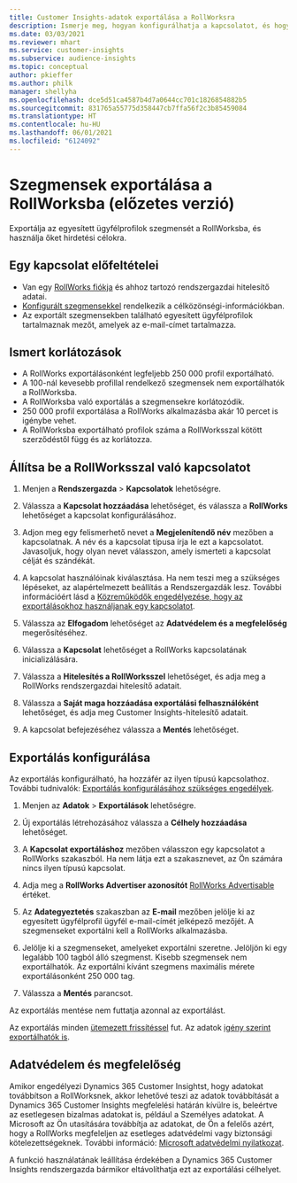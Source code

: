 ```yaml
---
title: Customer Insights-adatok exportálása a RollWorksra
description: Ismerje meg, hogyan konfigurálhatja a kapcsolatot, és hogyan exportálhatja a RollWorksba.
ms.date: 03/03/2021
ms.reviewer: mhart
ms.service: customer-insights
ms.subservice: audience-insights
ms.topic: conceptual
author: pkieffer
ms.author: philk
manager: shellyha
ms.openlocfilehash: dce5d51ca4587b4d7a0644cc701c1826854882b5
ms.sourcegitcommit: 831765a55775d358447cb7ffa56f2c3b85459084
ms.translationtype: HT
ms.contentlocale: hu-HU
ms.lasthandoff: 06/01/2021
ms.locfileid: "6124092"
---
```

# <a name="export-segments-to-rollworks-preview"></a>Szegmensek exportálása a RollWorksba (előzetes verzió)

Exportálja az egyesített ügyfélprofilok szegmensét a RollWorksba, és használja őket hirdetési célokra. 

## <a name="prerequisites-for-a-connection"></a>Egy kapcsolat előfeltételei

-   Van egy [RollWorks fiókja](https://www.rollworks.com/) és ahhoz tartozó rendszergazdai hitelesítő adatai.
-   [Konfigurált szegmensekkel](segments.md) rendelkezik a célközönségi-információkban.
-   Az exportált szegmensekben található egyesített ügyfélprofilok tartalmaznak mezőt, amelyek az e-mail-címet tartalmazza.

## <a name="known-limitations"></a>Ismert korlátozások

- A RollWorks exportálásonként legfeljebb 250 000 profil exportálható.
- A 100-nál kevesebb profillal rendelkező szegmensek nem exportálhatók a RollWorksba. 
- A RollWorksba való exportálás a szegmensekre korlátozódik.
- 250 000 profil exportálása a RollWorks alkalmazásba akár 10 percet is igénybe vehet. 
- A RollWorksba exportálható profilok száma a RollWorksszal kötött szerződéstől függ és az korlátozza.

## <a name="set-up-connection-to-rollworks"></a>Állítsa be a RollWorksszal való kapcsolatot

1. Menjen a **Rendszergazda** > **Kapcsolatok** lehetőségre.

1. Válassza a **Kapcsolat hozzáadása** lehetőséget, és válassza a **RollWorks** lehetőséget a kapcsolat konfigurálásához.

1. Adjon meg egy felismerhető nevet a **Megjelenítendő név** mezőben a kapcsolatnak. A név és a kapcsolat típusa írja le ezt a kapcsolatot. Javasoljuk, hogy olyan nevet válasszon, amely ismerteti a kapcsolat célját és szándékát.

1. A kapcsolat használóinak kiválasztása. Ha nem teszi meg a szükséges lépéseket, az alapértelmezett beállítás a Rendszergazdák lesz. További információért lásd a [Közreműködők engedélyezése, hogy az exportálásokhoz használjanak egy kapcsolatot](connections.md#allow-contributors-to-use-a-connection-for-exports).

1. Válassza az **Elfogadom** lehetőséget az **Adatvédelem és a megfelelőség** megerősítéséhez.

1. Válassza a **Kapcsolat** lehetőséget a RollWorks kapcsolatának inicializálására.

1. Válassza a **Hitelesítés a RollWorksszel** lehetőséget, és adja meg a RollWorks rendszergazdai hitelesítő adatait.

1. Válassza a **Saját maga hozzáadása exportálási felhasználóként** lehetőséget, és adja meg Customer Insights-hitelesítő adatait.

1. A kapcsolat befejezéséhez válassza a **Mentés** lehetőséget.

## <a name="configure-an-export"></a>Exportálás konfigurálása

Az exportálás konfigurálható, ha hozzáfér az ilyen típusú kapcsolathoz. További tudnivalók: [Exportálás konfigurálásához szükséges engedélyek](export-destinations.md#set-up-a-new-export).

1. Menjen az **Adatok** > **Exportálások** lehetőségre.

1. Új exportálás létrehozásához válassza a **Célhely hozzáadása** lehetőséget.

1. A **Kapcsolat exportáláshoz** mezőben válasszon egy kapcsolatot a RollWorks szakaszból. Ha nem látja ezt a szakasznevet, az Ön számára nincs ilyen típusú kapcsolat.

1. Adja meg a **RollWorks Advertiser azonosítót** [RollWorks Advertisable](https://help.adroll.com/hc/articles/212011838-Advertiser-Profiles) értéket.

3. Az **Adategyeztetés** szakaszban az **E-mail** mezőben jelölje ki az egyesített ügyfélprofil ügyfél e-mail-címét jelképező mezőjét. A szegmenseket exportálni kell a RollWorks alkalmazásba.

1. Jelölje ki a szegmenseket, amelyeket exportálni szeretne. Jelöljön ki egy legalább 100 tagból álló szegmenst. Kisebb szegmensek nem exportálhatók. Az exportálni kívánt szegmens maximális mérete exportálásonként 250 000 tag. 

1. Válassza a **Mentés** parancsot.

Az exportálás mentése nem futtatja azonnal az exportálást.

Az exportálás minden [ütemezett frissítéssel](system.md#schedule-tab) fut. Az adatok [igény szerint exportálhatók is](export-destinations.md#run-exports-on-demand). 


## <a name="data-privacy-and-compliance"></a>Adatvédelem és megfelelőség

Amikor engedélyezi Dynamics 365 Customer Insightst, hogy adatokat továbbítson a RollWorksnek, akkor lehetővé teszi az adatok továbbítását a Dynamics 365 Customer Insights megfelelési határán kívülre is, beleértve az esetlegesen bizalmas adatokat is, például a Személyes adatokat. A Microsoft az Ön utasítására továbbítja az adatokat, de Ön a felelős azért, hogy a RollWorks megfeleljen az esetleges adatvédelmi vagy biztonsági kötelezettségeknek. További információ: [Microsoft adatvédelmi nyilatkozat](https://go.microsoft.com/fwlink/?linkid=396732).

A funkció használatának leállítása érdekében a Dynamics 365 Customer Insights rendszergazda bármikor eltávolíthatja ezt az exportálási célhelyet.
